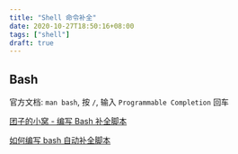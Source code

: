 ```yaml
---
title: "Shell 命令补全"
date: 2020-10-27T18:50:16+08:00
tags: ["shell"]
draft: true
---
```


## Bash

官方文档: `man bash`, 按 `/`, 输入 `Programmable Completion` 回车

[团子的小窝 - 编写 Bash 补全脚本](https://kodango.com/bash-competion-programming)

[如何编写 bash 自动补全脚本](https://www.infoq.cn/article/bash-programmable-completion-tutorial)
